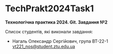 # TechPrakt2024Task1
**Технологічна практика 2024. Git. Завдання №2**

Список студентів, які виконали завдання:
* Нагаль Олександр Сергійович, група ВТ-22-1
vt221_nos@student.ztu.edu.ua
